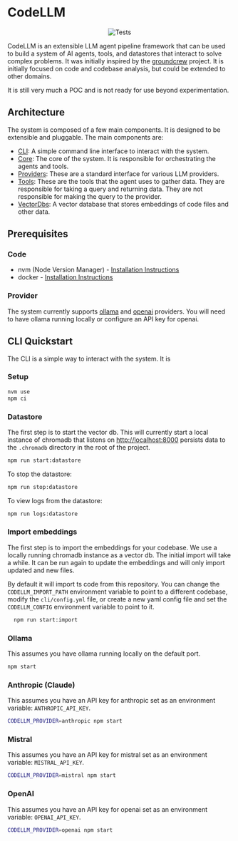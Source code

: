# CodeLLM

<p align="center">
    <img src="https://github.com/interrobangc/codellm/actions/workflows/test.yml/badge.svg?branch=main" alt="Tests">
  </a>
</p>

CodeLLM is an extensible LLM agent pipeline framework that can be used to build a system of AI agents, tools, and datastores that interact to solve complex problems. It was initially inspired by the [groundcrew](https://github.com/prolego-team/groundcrew) project. It is initially focused on code and codebase analysis, but could be extended to other domains.

It is still very much a POC and is not ready for use beyond experimentation.

## Architecture

The system is composed of a few main components. It is designed to be extensible and pluggable. The main components are:

- [CLI](cli/): A simple command line interface to interact with the system.
- [Core](core/): The core of the system. It is responsible for orchestrating the agents and tools.
- [Providers](providers/): These are a standard interface for various LLM providers.
- [Tools](tools/): These are the tools that the agent uses to gather data. They are responsible for taking a query and returning data. They are not responsible for making the query to the provider.
- [VectorDbs](vectorDbs/): A vector database that stores embeddings of code files and other data.

## Prerequisites

### Code

- nvm (Node Version Manager) - [Installation Instructions](https://github.com/nvm-sh/nvm#installing-and-updating)
- docker - [Installation Instructions](https://docs.docker.com/get-docker/)

### Provider

The system currently supports [ollama](https://ollama.com/) and [openai](https://platform.openai.com/docs/quickstart?context=python) providers. You will need to have ollama running locally or configure an API key for openai.

## CLI Quickstart

The CLI is a simple way to interact with the system. It is

### Setup

```bash
nvm use
npm ci
```

### Datastore

The first step is to start the vector db. This will currently start a local instance of chromadb that listens on [http://localhost:8000](http://localhost:8000/api/v1/heartbeat) persists data to the `.chromadb` directory in the root of the project.

```bash
npm run start:datastore
```

To stop the datastore:

```bash
npm run stop:datastore
```

To view logs from the datastore:

```bash
npm run logs:datastore
```

### Import embeddings

The first step is to import the embeddings for your codebase. We use a locally running chromadb instance as a vector db. The initial import will take a while. It can be run again to update the embeddings and will only import updated and new files.

By default it will import ts code from this repository. You can change the `CODELLM_IMPORT_PATH` environment variable to point to a different codebase, modify the `cli/config.yml` file, or create a new yaml config file and set the `CODELLM_CONFIG` environment variable to point to it.

```bash
  npm run start:import
```

### Ollama

This assumes you have ollama running locally on the default port.

```bash
npm start
```

### Anthropic (Claude)

This assumes you have an API key for anthropic set as an environment variable: `ANTHROPIC_API_KEY`.

```bash
CODELLM_PROVIDER=anthropic npm start
```

### Mistral

This assumes you have an API key for mistral set as an environment variable: `MISTRAL_API_KEY`.

```bash
CODELLM_PROVIDER=mistral npm start
```

### OpenAI

This assumes you have an API key for openai set as an environment variable: `OPENAI_API_KEY`.

```bash
CODELLM_PROVIDER=openai npm start
```
